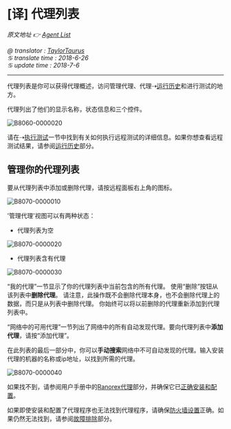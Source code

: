# [译] 代理列表

*原文地址 👉 [Agent List][0]*

*@ translator : [TaylorTaurus](https://github.com/taylortaurus)*    
*♋ translate time : 2018-6-26*  
*♋ update time : 2018-7-6*   

---

代理列表是你可以获得代理概述，访问管理代理、代理⇢[运行历史][1]和进行测试的地方。

代理列出了他们的显示名称，状态信息和三个控件。

![B8060-0000020](https://gitee.com/taylortaurus/RX_UserGuide_GitBook_Picbed/raw/master/RanorexRemote/B8060-0000020.png) 

请在⇢[执行测试][2]一节中找到有关如何执行远程测试的详细信息。如果你想查看远程测试结果，请参阅[运行历史][1]部分。

## 管理你的代理列表

要从代理列表中添加或删除代理，请按远程面板右上角的图标。

![B8070-0000010](https://gitee.com/taylortaurus/RX_UserGuide_GitBook_Picbed/raw/master/RanorexRemote/B8070-0000010.png)

'管理代理'视图可以有两种状态：

- 代理列表为空

![B8070-0000020](https://gitee.com/taylortaurus/RX_UserGuide_GitBook_Picbed/raw/master/RanorexRemote/B8070-0000020.png)  

- 代理列表含有代理  

![B8070-0000030](https://gitee.com/taylortaurus/RX_UserGuide_GitBook_Picbed/raw/master/RanorexRemote/B8070-0000030.png)  

“我的代理”一节显示了你的代理列表中当前包含的所有代理。 使用“删除”按钮从该列表中**删除代理**。 请注意，此操作既不会删除代理本身，也不会删除代理上的数据，而只是从列表中删除代理。 你始终可以将以前删除的代理重新添加到代理列表中。  

“网络中的可用代理”一节列出了网络中的所有自动发现代理。要向代理列表中**添加代理**，请按“添加代理”。

在此列表的最后一部分中，你可以**手动搜索**网络中不可自动发现的代理。输入安装代理的机器的名称或ip地址，以找到所需的代理。

![B8070-0000040](https://gitee.com/taylortaurus/RX_UserGuide_GitBook_Picbed/raw/master/RanorexRemote/B8070-0000040.png)  

如果找不到，请参阅用户手册中的[Ranorex代理][3]部分，并确保它已[正确安装和配置][4]。

如果即使安装和配置了代理程序也无法找到代理程序，请确保[防火墙设置][5]正确。如果仍然无法找到，请参阅[故障排除][6]部分。


  [0]: https://www.ranorex.com/help/latest/ranorex-studio-advanced/ranorex-remote/agent-list/
  [1]: .\[译]运行历史.html
  [2]: .\[译]执行测试.html
  [3]: .\[译]Ranorex代理.html
  [4]: .\[译]Ranorex代理的安装和设置.html
  [5]: .\[译]远程系统要求.html
  [6]: .\[译]远程故障排除.html